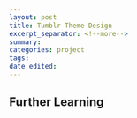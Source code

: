 ```yaml
---
layout: post	
title: Tumblr Theme Design
excerpt_separator: <!--more-->
summary: 
categories: project
tags:
date_edited:
---
```





## Further Learning
